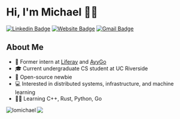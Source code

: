 # Hi, I'm Michael 👋🏼
[![Linkedin Badge](https://img.shields.io/badge/-mikealo-blue?style=flat&logo=Linkedin&logoColor=white&link=https://www.linkedin.com/in/mikealo/)](https://www.linkedin.com/in/mikealo/)
[![Website Badge](https://img.shields.io/badge/-lomikee.com-47CCCC?style=flat&logo=Google-Chrome&logoColor=white&link=https://lomikee.com)](https://lomikee.com)
[![Gmail Badge](https://img.shields.io/badge/-lomic8-c14438?style=flat&logo=Gmail&logoColor=white&link=mailto:lomic8@gmail.com)](mailto:lomic8@gmail.com)
<img src="https://komarev.com/ghpvc/?username=lomichael&style=flat-square&color=blue" alt=""/>

<h2>About Me</h2>

<div align="left">
<ul>
<li> 💼 Former intern at <a href="https://www.liferay.com">Liferay</a> and <a href="https://www.ayygo.world">AyyGo</a></li>
<li> 🎓 Current undergraduate CS student at UC Riverside</li>
<li> 🤝 Open-source newbie</li>
<li> 💻 Interested in distributed systems, infrastructure, and machine learning</li>
<li> 👨‍💻 Learning C++, Rust, Python, Go</li>
</ul>
</div>

<div align="left>
<p align="left"> <img align="left" src="https://github-readme-stats.vercel.app/api?username=lomichael&show_icons=true&theme=graywhite" alt="lomichael" /></p>
</div>

<p align="left"><img align="left" src="https://media4.giphy.com/media/5wFjITVDtKD0wwJe7V/giphy.gif?cid=ecf05e47unxrvbpce5di1pxszaz4nool32neh69inx142vcx&rid=giphy.gif&ct=g"></p>
